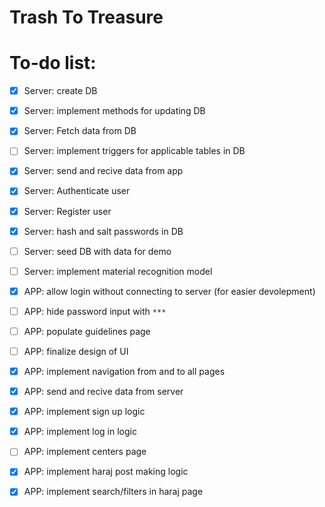 # Trash To Treasure

# To-do list:
- [x] Server: create DB
- [x] Server: implement methods for updating DB
- [x] Server: Fetch data from DB
- [ ] Server: implement triggers for applicable tables in DB
- [x] Server: send and recive data from app
- [x] Server: Authenticate user
- [x] Server: Register user
- [x] Server: hash and salt passwords in DB
- [ ] Server: seed DB with data for demo
- [ ] Server: implement material recognition model
- [x] APP: allow login without connecting to server (for easier devolepment)
- [ ] APP: hide password input with ```***```
- [ ] APP: populate guidelines page
- [ ] APP: finalize design of UI 
- [x] APP: implement navigation from and to all pages
- [x] APP: send and recive data from server
- [x] APP: implement sign up logic
- [x] APP: implement log in logic
- [ ] APP: implement centers page
- [x] APP: implement haraj post making logic
- [x] APP: implement search/filters in haraj page

